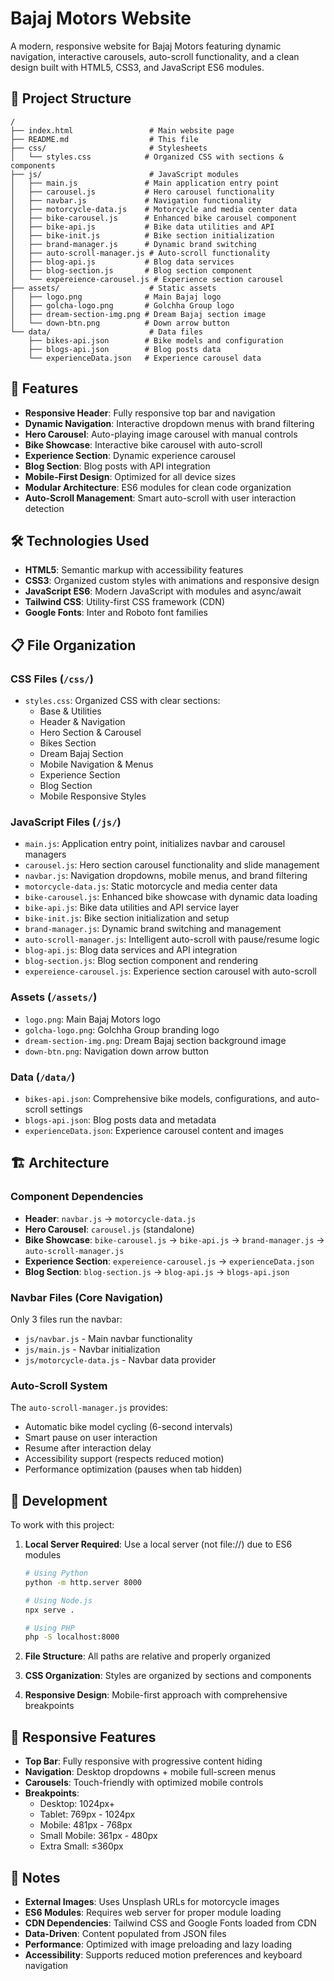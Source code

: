 # Bajaj Motors Website

A modern, responsive website for Bajaj Motors featuring dynamic navigation, interactive carousels, auto-scroll functionality, and a clean design built with HTML5, CSS3, and JavaScript ES6 modules.

## 📁 Project Structure

```
/
├── index.html                 # Main website page
├── README.md                  # This file
├── css/                       # Stylesheets
│   └── styles.css            # Organized CSS with sections & components
├── js/                        # JavaScript modules
│   ├── main.js               # Main application entry point
│   ├── carousel.js           # Hero carousel functionality
│   ├── navbar.js             # Navigation functionality
│   ├── motorcycle-data.js    # Motorcycle and media center data
│   ├── bike-carousel.js      # Enhanced bike carousel component
│   ├── bike-api.js           # Bike data utilities and API
│   ├── bike-init.js          # Bike section initialization
│   ├── brand-manager.js      # Dynamic brand switching
│   ├── auto-scroll-manager.js # Auto-scroll functionality
│   ├── blog-api.js           # Blog data services
│   ├── blog-section.js       # Blog section component
│   └── expereience-carousel.js # Experience section carousel
├── assets/                    # Static assets
│   ├── logo.png              # Main Bajaj logo
│   ├── golcha-logo.png       # Golchha Group logo
│   ├── dream-section-img.png # Dream Bajaj section image
│   └── down-btn.png          # Down arrow button
└── data/                      # Data files
    ├── bikes-api.json        # Bike models and configuration
    ├── blogs-api.json        # Blog posts data
    └── experienceData.json   # Experience carousel data
```

## 🚀 Features

- **Responsive Header**: Fully responsive top bar and navigation
- **Dynamic Navigation**: Interactive dropdown menus with brand filtering
- **Hero Carousel**: Auto-playing image carousel with manual controls
- **Bike Showcase**: Interactive bike carousel with auto-scroll
- **Experience Section**: Dynamic experience carousel
- **Blog Section**: Blog posts with API integration
- **Mobile-First Design**: Optimized for all device sizes
- **Modular Architecture**: ES6 modules for clean code organization
- **Auto-Scroll Management**: Smart auto-scroll with user interaction detection

## 🛠️ Technologies Used

- **HTML5**: Semantic markup with accessibility features
- **CSS3**: Organized custom styles with animations and responsive design
- **JavaScript ES6**: Modern JavaScript with modules and async/await
- **Tailwind CSS**: Utility-first CSS framework (CDN)
- **Google Fonts**: Inter and Roboto font families

## 📋 File Organization

### CSS Files (`/css/`)
- `styles.css`: Organized CSS with clear sections:
  - Base & Utilities
  - Header & Navigation
  - Hero Section & Carousel
  - Bikes Section
  - Dream Bajaj Section
  - Mobile Navigation & Menus
  - Experience Section
  - Blog Section
  - Mobile Responsive Styles

### JavaScript Files (`/js/`)
- `main.js`: Application entry point, initializes navbar and carousel managers
- `carousel.js`: Hero section carousel functionality and slide management
- `navbar.js`: Navigation dropdowns, mobile menus, and brand filtering
- `motorcycle-data.js`: Static motorcycle and media center data
- `bike-carousel.js`: Enhanced bike showcase with dynamic data loading
- `bike-api.js`: Bike data utilities and API service layer
- `bike-init.js`: Bike section initialization and setup
- `brand-manager.js`: Dynamic brand switching and management
- `auto-scroll-manager.js`: Intelligent auto-scroll with pause/resume logic
- `blog-api.js`: Blog data services and API integration
- `blog-section.js`: Blog section component and rendering
- `expereience-carousel.js`: Experience section carousel with auto-scroll

### Assets (`/assets/`)
- `logo.png`: Main Bajaj Motors logo
- `golcha-logo.png`: Golchha Group branding logo
- `dream-section-img.png`: Dream Bajaj section background image
- `down-btn.png`: Navigation down arrow button

### Data (`/data/`)
- `bikes-api.json`: Comprehensive bike models, configurations, and auto-scroll settings
- `blogs-api.json`: Blog posts data and metadata
- `experienceData.json`: Experience carousel content and images

## 🏗️ Architecture

### Component Dependencies
- **Header**: `navbar.js` → `motorcycle-data.js`
- **Hero Carousel**: `carousel.js` (standalone)
- **Bike Showcase**: `bike-carousel.js` → `bike-api.js` → `brand-manager.js` → `auto-scroll-manager.js`
- **Experience Section**: `expereience-carousel.js` → `experienceData.json`
- **Blog Section**: `blog-section.js` → `blog-api.js` → `blogs-api.json`

### Navbar Files (Core Navigation)
Only 3 files run the navbar:
- `js/navbar.js` - Main navbar functionality
- `js/main.js` - Navbar initialization
- `js/motorcycle-data.js` - Navbar data provider

### Auto-Scroll System
The `auto-scroll-manager.js` provides:
- Automatic bike model cycling (6-second intervals)
- Smart pause on user interaction
- Resume after interaction delay
- Accessibility support (respects reduced motion)
- Performance optimization (pauses when tab hidden)

## 🔧 Development

To work with this project:

1. **Local Server Required**: Use a local server (not file://) due to ES6 modules
   ```bash
   # Using Python
   python -m http.server 8000

   # Using Node.js
   npx serve .

   # Using PHP
   php -S localhost:8000
   ```

2. **File Structure**: All paths are relative and properly organized
3. **CSS Organization**: Styles are organized by sections and components
4. **Responsive Design**: Mobile-first approach with comprehensive breakpoints

## 📱 Responsive Features

- **Top Bar**: Fully responsive with progressive content hiding
- **Navigation**: Desktop dropdowns + mobile full-screen menus
- **Carousels**: Touch-friendly with optimized mobile controls
- **Breakpoints**:
  - Desktop: 1024px+
  - Tablet: 769px - 1024px
  - Mobile: 481px - 768px
  - Small Mobile: 361px - 480px
  - Extra Small: ≤360px

## 📝 Notes

- **External Images**: Uses Unsplash URLs for motorcycle images
- **ES6 Modules**: Requires web server for proper module loading
- **CDN Dependencies**: Tailwind CSS and Google Fonts loaded from CDN
- **Data-Driven**: Content populated from JSON files
- **Performance**: Optimized with image preloading and lazy loading
- **Accessibility**: Supports reduced motion preferences and keyboard navigation
